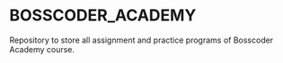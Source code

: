 # BOSSCODER_ACADEMY
Repository to store all assignment and practice programs of Bosscoder Academy course.
